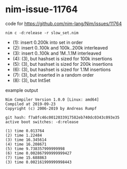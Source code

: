 # nim-issue-11764
code for https://github.com/nim-lang/Nim/issues/11764

```
nim c -d:release -r slow_set.nim
```

* (1): insert 0.200k into set in order
* (2): insert 0..100k and 100k..200k interleaved
* (3): insert 0..100k and 1M..1.1M interleaved
* (4): (3), but hashset is sized for 100k insertions
* (5): (3), but hashset is sized for 200k insertions
* (6): (3), but hashset is sized for 1.1M insertions
* (7): (3), but inserted in a random order
* (8): (3), but IntSet

example output 
```
Nim Compiler Version 1.0.0 [Linux: amd64]
Compiled at 2019-09-23
Copyright (c) 2006-2019 by Andreas Rumpf

git hash: f7a8fc46c0012033917582eb740dc0343c093e35
active boot switches: -d:release
```

```
(1) time 0.013764
(2) time 1.22484
(3) time 16.345614
(4) time 16.208671
(5) time 9.738357999999998
(6) time 0.002867999999999427
(7) time 15.688863
(3) time 0.002161999999998443
```